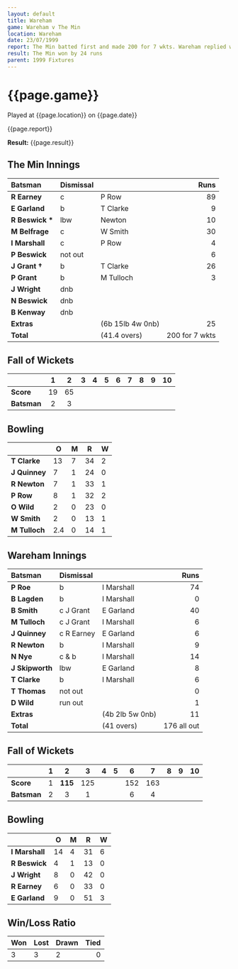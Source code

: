 ```yaml
---
layout: default
title: Wareham
game: Wareham v The Min
location: Wareham
date: 23/07/1999
report: The Min batted first and made 200 for 7 wkts. Wareham replied with 176 all out
result: The Min won by 24 runs
parent: 1999 Fixtures
---
```


# {{page.game}}

Played at {{page.location}} on {{page.date}}

{{page.report}}

**Result:** {{page.result}}


## The Min Innings

| Batsman | Dismissal |  | Runs |
|:---|:---|---|---:|
| **R Earney** | c | P Row | 89 |
| **E Garland** | b | T Clarke | 9 |
| **R Beswick &#42;** | lbw | Newton | 10 |
| **M Belfrage** | c | W Smith | 30 |
| **I Marshall** | c | P Row | 4 |
| **P Beswick** | not out |  | 6 |
| **J Grant &#8224;** | b | T Clarke | 26 |
| **P Grant** | b | M Tulloch | 3 |
| **J Wright** | dnb |  |  |
| **N Beswick** | dnb |  |  |
| **B Kenway** | dnb |  |  |
| **Extras** | | (6b 15lb 4w 0nb) | 25 |
| **Total** | | (41.4 overs) | 200 for 7 wkts |

## Fall of Wickets

| | 1 | 2 | 3 | 4 | 5 | 6 | 7 | 8 | 9 | 10 |
|---|:---:|:---:|:---:|:---:|:---:|:---:|:---:|:---:|:---:|:---:|
| **Score** | 19 | 65 |  |  |  |  |  |  |  |  |
| **Batsman** | 2 | 3 |  |  |  |  |  |  |  |  |

## Bowling

| | O | M | R | W |
|---|---|---|---|---|
| **T Clarke** | 13 | 7 | 34 | 2 |
| **J Quinney** | 7 | 1 | 24 | 0 |
| **R Newton** | 7 | 1 | 33 | 1 |
| **P Row** | 8 | 1 | 32 | 2 |
| **O Wild** | 2 | 0 | 23 | 0 |
| **W Smith** | 2 | 0 | 13 | 1 |
| **M Tulloch** | 2.4 | 0 | 14 | 1 |

## Wareham Innings

| Batsman | Dismissal |  | Runs |
|:---|:---|---|---:|
| **P Roe** | b | I Marshall | 74 |
| **B Lagden** | b | I Marshall | 0 |
| **B Smith** | c J Grant | E Garland | 40 |
| **M Tulloch** | c J Grant | I Marshall | 6 |
| **J Quinney** | c R Earney | E Garland | 6 |
| **R Newton** | b | I Marshall | 9 |
| **N Nye** | c & b | I Marshall | 14 |
| **J Skipworth** | lbw | E Garland | 8 |
| **T Clarke** | b | I Marshall | 6 |
| **T Thomas** | not out |  | 0 |
| **D Wild** | run out |  | 1 |
| **Extras** | | (4b 2lb 5w 0nb) | 11 |
| **Total** | | (41 overs) | 176 all out |

## Fall of Wickets

| | 1 | 2 | 3 | 4 | 5 | 6 | 7 | 8 | 9 | 10 |
|---|:---:|:---:|:---:|:---:|:---:|:---:|:---:|:---:|:---:|:---:|
| **Score** | 1 | **115** | 125 |  |  | 152 | 163 |  |  |  |
| **Batsman** | 2 | 3 | 1 |  |  | 6 | 4 |  |  |  |

## Bowling

| | O | M | R | W |
|---|---|---|---|---|
| **I Marshall** | 14 | 4 | 31 | 6 |
| **R Beswick** | 4 | 1 | 13 | 0 |
| **J Wright** | 8 | 0 | 42 | 0 |
| **R Earney** | 6 | 0 | 33 | 0 |
| **E Garland** | 9 | 0 | 51 | 3 |

## Win/Loss Ratio

| Won | Lost | Drawn | Tied |
|:---|:---|:---|---:|
| 3 | 3 | 2 | 0 |